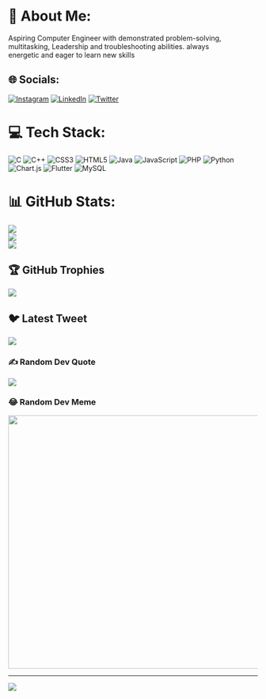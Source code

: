  # 💫 About Me:
Aspiring Computer Engineer with demonstrated problem-solving,<br>multitasking, Leadership and troubleshooting abilities. always<br>energetic and eager to learn new skills<br>


## 🌐 Socials:
[![Instagram](https://img.shields.io/badge/Instagram-%23E4405F.svg?logo=Instagram&logoColor=white)](https://instagram.com/_27_abhi_) [![LinkedIn](https://img.shields.io/badge/LinkedIn-%230077B5.svg?logo=linkedin&logoColor=white)](https://www.linkedin.com/in/abhinav-kuppasad-a6b039a6/) [![Twitter](https://img.shields.io/badge/Twitter-%231DA1F2.svg?logo=Twitter&logoColor=white)](https://twitter.com/abhikuppasad) 

# 💻 Tech Stack:
![C](https://img.shields.io/badge/c-%2300599C.svg?style=flat&logo=c&logoColor=white) ![C++](https://img.shields.io/badge/c++-%2300599C.svg?style=flat&logo=c%2B%2B&logoColor=white) ![CSS3](https://img.shields.io/badge/css3-%231572B6.svg?style=flat&logo=css3&logoColor=white) ![HTML5](https://img.shields.io/badge/html5-%23E34F26.svg?style=flat&logo=html5&logoColor=white) ![Java](https://img.shields.io/badge/java-%23ED8B00.svg?style=flat&logo=java&logoColor=white) ![JavaScript](https://img.shields.io/badge/javascript-%23323330.svg?style=flat&logo=javascript&logoColor=%23F7DF1E) ![PHP](https://img.shields.io/badge/php-%23777BB4.svg?style=flat&logo=php&logoColor=white) ![Python](https://img.shields.io/badge/python-3670A0?style=flat&logo=python&logoColor=ffdd54) ![Chart.js](https://img.shields.io/badge/chart.js-F5788D.svg?style=flat&logo=chart.js&logoColor=white) ![Flutter](https://img.shields.io/badge/Flutter-%2302569B.svg?style=flat&logo=Flutter&logoColor=white) ![MySQL](https://img.shields.io/badge/mysql-%2300f.svg?style=flat&logo=mysql&logoColor=white)
# 📊 GitHub Stats:
![](https://github-readme-stats-sigma-five.vercel.app/api?username=27-abhi&theme=merko&hide_border=false&include_all_commits=false&count_private=false)<br/>
![](https://github-readme-streak-stats.herokuapp.com/?user=27-abhi&theme=merko&hide_border=false)<br/>
![](https://github-readme-stats-sigma-five.vercel.app/api/top-langs/?username=27-abhi&theme=merko&hide_border=false&include_all_commits=false&count_private=false&layout=compact)

## 🏆 GitHub Trophies
![](https://github-profile-trophy.vercel.app/?username=27-abhi&theme=radical&no-frame=false&no-bg=true&margin-w=4)

## 🐦 Latest Tweet
[![](https://gtce.itsvg.in/api?username=abhikuppasad)](https://github.com/VishwaGauravIn/github-twitter-card-embed)

### ✍️ Random Dev Quote
![](https://quotes-github-readme.vercel.app/api?type=horizontal&theme=radical)

### 😂 Random Dev Meme
<img src="https://rm.up.railway.app/" width="512px"/>

---
[![](https://visitcount.itsvg.in/api?id=27-abhi&icon=0&color=0)](https://visitcount.itsvg.in)

<!-- Proudly created with GPRM ( https://gprm.itsvg.in ) -->
